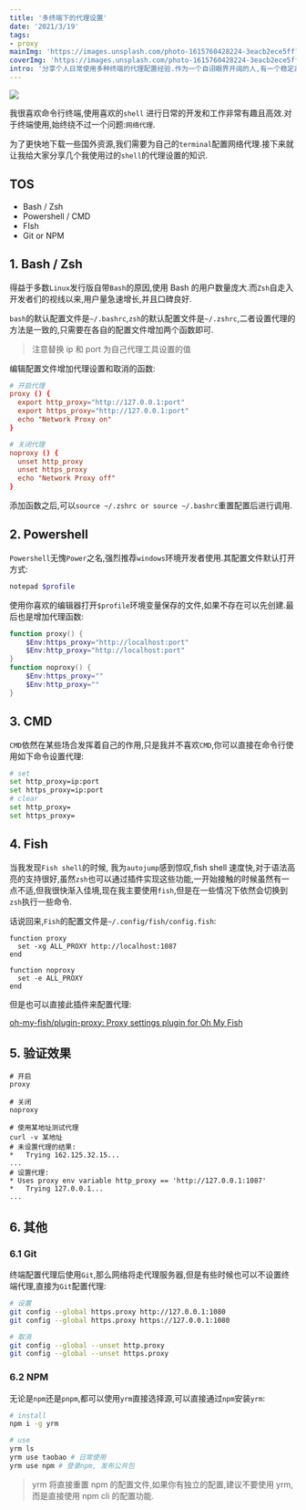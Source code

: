 ```yaml
---
title: '多终端下的代理设置'
date: '2021/3/19'
tags:
- proxy
mainImg: 'https://images.unsplash.com/photo-1615760428224-3eacb2ece5ff?crop=entropy&cs=tinysrgb&fit=max&fm=jpg&ixid=MnwxNjUyNjZ8MHwxfHJhbmRvbXx8fHx8fHx8fDE2MTYxNjI2NDQ&ixlib=rb-1.2.1&q=80&w=1080'
coverImg: 'https://images.unsplash.com/photo-1615760428224-3eacb2ece5ff?crop=entropy&cs=tinysrgb&fit=max&fm=jpg&ixid=MnwxNjUyNjZ8MHwxfHJhbmRvbXx8fHx8fHx8fDE2MTYxNjI2NDQ&ixlib=rb-1.2.1&q=80&w=400'
intro: '分享个人日常使用多种终端的代理配置经验.作为一个自诩眼界开阔的人,有一个稳定高效的梯子也是很合理的吧?'
---
```


![](https://images.unsplash.com/photo-1605918321371-584f5deab0a2?ixlib=rb-1.2.1&ixid=MXwxMjA3fDB8MHxwaG90by1wYWdlfHx8fGVufDB8fHw%3D&auto=format&fit=crop&w=1951&q=80)

我很喜欢命令行终端,使用喜欢的`shell` 进行日常的开发和工作非常有趣且高效.对于终端使用,始终绕不过一个问题:`网络代理`.

为了更快地下载一些国外资源,我们需要为自己的`terminal`配置网络代理.接下来就让我给大家分享几个我使用过的`shell`的代理设置的知识.

## TOS

- Bash / Zsh
- Powershell / CMD
- FIsh
- Git or NPM

## 1. Bash / Zsh

得益于多数`Linux`发行版自带`Bash`的原因,使用 Bash 的用户数量庞大.而`Zsh`自走入开发者们的视线以来,用户量急速增长,并且口碑良好.

`bash`的默认配置文件是`~/.bashrc`,`zsh`的默认配置文件是`~/.zshrc`,二者设置代理的方法是一致的,只需要在各自的配置文件增加两个函数即可.

> 注意替换 ip 和 port 为自己代理工具设置的值

编辑配置文件增加代理设置和取消的函数:

```toml
# 开启代理
proxy () {
  export http_proxy="http://127.0.0.1:port"
  export https_proxy="http://127.0.0.1:port"
  echo "Network Proxy on"
}

# 关闭代理
noproxy () {
  unset http_proxy
  unset https_proxy
  echo "Network Proxy off"
}
```

添加函数之后,可以`source ~/.zshrc or source ~/.bashrc`重置配置后进行调用.

## 2. Powershell

`Powershell`无愧`Power`之名,强烈推荐`windows`环境开发者使用.其配置文件默认打开方式:

```powershell
notepad $profile
```

使用你喜欢的编辑器打开`$profile`环境变量保存的文件,如果不存在可以先创建.最后也是增加代理函数:

```powershell
function proxy() {
	$Env:https_proxy="http://localhost:port"
	$Env:http_proxy="http://localhost:port"
}
function noproxy() {
	$Env:https_proxy=""
	$Env:http_proxy=""
}
```

## 3. CMD

`CMD`依然在某些场合发挥着自己的作用,只是我并不喜欢`CMD`,你可以直接在命令行使用如下命令设置代理:

```sh
# set
set http_proxy=ip:port
set https_proxy=ip:port
# clear
set http_proxy=
set https_proxy=
```

## 4. Fish

当我发现`Fish shell`的时候, 我为`autojump`感到惊叹,fish shell 速度快,对于语法高亮的支持很好,虽然`zsh`也可以通过插件实现这些功能,一开始接触的时候虽然有一点不适,但我很快渐入佳境,现在我主要使用`fish`,但是在一些情况下依然会切换到`zsh`执行一些命令.

话说回来,`Fish`的配置文件是`~/.config/fish/config.fish`:

```shell
function proxy
  set -xg ALL_PROXY http://localhost:1087
end

function noproxy
  set -e ALL_PROXY
end
```

但是也可以直接此插件来配置代理:

[oh-my-fish/plugin-proxy: Proxy settings plugin for Oh My Fish](https://github.com/oh-my-fish/plugin-proxy)

## 5. 验证效果



```shell
# 开启
proxy

# 关闭
noproxy

# 使用某地址测试代理
curl -v 某地址
# 未设置代理的结果:
*   Trying 162.125.32.15...
...
# 设置代理:
* Uses proxy env variable http_proxy == 'http://127.0.0.1:1087'
*   Trying 127.0.0.1...
...
```

## 6. 其他

### 6.1 Git

终端配置代理后使用`Git`,那么网络将走代理服务器,但是有些时候也可以不设置终端代理,直接为`Git`配置代理:

```sh
# 设置
git config --global https.proxy http://127.0.0.1:1080
git config --global https.proxy https://127.0.0.1:1080

# 取消
git config --global --unset http.proxy
git config --global --unset https.proxy
```



### 6.2 NPM

无论是`npm`还是`pnpm`,都可以使用`yrm`直接选择源,可以直接通过`npm`安装`yrm`:

```sh
# install
npm i -g yrm

# use 
yrm ls
yrm use taobao # 日常使用
yrm use npm # 登录npm, 发布公共包
```

> yrm 将直接重置 npm 的配置文件,如果你有独立的配置,建议不要使用 yrm,而是直接使用 npm cli 的配置功能.